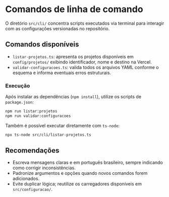 # Comandos de linha de comando

O diretório `src/cli/` concentra scripts executados via terminal para interagir com as configurações versionadas no repositório.

## Comandos disponíveis
- `listar-projetos.ts`: apresenta os projetos disponíveis em `config/projetos/` exibindo identificador, nome e destino na Vercel.
- `validar-configuracoes.ts`: valida todos os arquivos YAML conforme o esquema e informa eventuais erros estruturais.

### Execução
Após instalar as dependências (`npm install`), utilize os scripts de `package.json`:

```bash
npm run listar:projetos
npm run validar:configuracoes
```

Também é possível executar diretamente com `ts-node`:

```bash
npx ts-node src/cli/listar-projetos.ts
```

## Recomendações
- Escreva mensagens claras e em português brasileiro, sempre indicando como corrigir inconsistências.
- Padronize argumentos e opções quando novos comandos forem adicionados.
- Evite duplicar lógica; reutilize os carregadores disponíveis em `src/configuracao/`.
